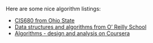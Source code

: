 Here are some nice algorithm listings:


* [CIS680 from Ohio State](http://web.cse.ohio-state.edu/~gurari/course/cis680/cis6802.html#QQ2-29-103)
* [Data structures and algorithms from O’ Reilly School](http://courses.oreillyschool.com/data-structures-algorithms/)
* [Algorithms - design and analysis on Coursera](https://class.coursera.org/algo-007/lecture)